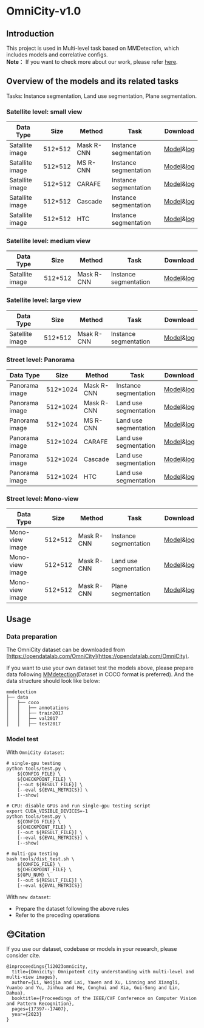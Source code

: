# OmniCity-v1.0

## Introduction
This project is used in Multi-level task based on MMDetection, which includes models and correlative configs.  
**Note**： If you want to check more about our work, please refer [here](https://city-super.github.io/omnicity).

## Overview of the models and its related tasks
Tasks: Instance segmentation, Land use segmentation, Plane segmentation.
### Satellite level: small view
Data Type |Size|Method | Task | Download
-------|-------|-------|---------|-----
Satallite image|512*512|Mask R-CNN|Instance segmentation|[Model](https://drive.google.com/file/d/1mWgGCbdS-qr63AhgRPgqWPUoO6naizsZ/view?usp=share_link)&[log](https://drive.google.com/file/d/13jdfwFZx14Hx3A9GmDNaBKGhijTnETF5/view?usp=sharing)
Satallite image|512*512|MS R-CNN|Instance segmentation|[Model](https://drive.google.com/file/d/1a134TgMJuq2mFeI35Squ7j-z44zE7caT/view?usp=sharing)&[log](https://drive.google.com/file/d/1WF5v4gHjvaGLMA6ZQipSeTh9R13UY0UC/view?usp=sharing)
Satallite image|512*512|CARAFE|Instance segmentation|[Model](https://drive.google.com/file/d/17m3dKxYIvguSJ6xDZ59ZawtFS_DkFLuA/view?usp=sharing)&[log](https://drive.google.com/file/d/1r9lWd3r-w6mFkdG4DJIxuZB6-n9KybxB/view?usp=sharing)
Satallite image|512*512|Cascade|Instance segmentation|[Model](https://drive.google.com/file/d/1SnXI9GOonTGioDMC7KLn7Xi-qM4Ump7F/view?usp=sharing)&[log](https://drive.google.com/file/d/1SnXI9GOonTGioDMC7KLn7Xi-qM4Ump7F/view?usp=sharing)
Satallite image|512*512|HTC|Instance segmentation|[Model](https://drive.google.com/file/d/1xocu_4D9vSS1UoCy_ko9hQWvOhnRWYMY/view?usp=sharing)&[log](https://drive.google.com/file/d/1d6reG1xcXksnkLLuPkpciZ88UqpxbDLd/view?usp=sharing)
### Satellite level: medium view
Data Type |Size|Method | Task | Download
-------|-------|-------|---------|-----
Satallite image|512*512|Mask R-CNN|Instance segmentation|[Model](https://drive.google.com/file/d/17iHFTJUg-6dhzfCvA1rgGutrxGSRv0U-/view?usp=sharing)&[log](https://drive.google.com/file/d/1Kqu3AAgzOTHUSTuTA8C7lmEh2JG71R7_/view?usp=sharing)
### Satellite level: large view
Data Type |Size|Method | Task | Download
-------|-------|-------|---------|-----
Satellite image|512*512|Msak R-CNN|Instance segmentation|[Model](https://drive.google.com/file/d/1okuk0AsCZhFh-TZhAx9pNtr4B0NoJPOn/view?usp=sharing)&[log](https://drive.google.com/file/d/1AVQJJhdpgjxPrdg2sVv5liV1H3gTvCvT/view?usp=sharing)
### Street level: Panorama
Data Type |Size|Method | Task | Download
-------|-------|-------|---------|-----
Panorama image|512*1024|Mask R-CNN|Instance segmentation|[Model](https://drive.google.com/file/d/1jvcyQTkl9h_U2i-_CRj6Q6UQ0j3UpCz4/view?usp=sharing)&[log](https://drive.google.com/file/d/1jvcyQTkl9h_U2i-_CRj6Q6UQ0j3UpCz4/view?usp=sharing)
Panorama image|512*1024|Mask R-CNN|Land use segmentation|[Model](https://drive.google.com/file/d/1v0-91uoksq3K3uZJ9FmLKIGEgw4roUj-/view?usp=sharing)&[log](https://drive.google.com/file/d/1azJ_mcIwL5fzVV2aYY01m5tMevck5osa/view?usp=sharing)
Panorama image|512*1024|MS R-CNN|Land use segmentation|[Model](https://drive.google.com/file/d/1z3a_4qvzh456iOFDhXN7Nz9N1tjhiKVl/view?usp=sharing)&[log](https://drive.google.com/file/d/1GoE77p6HsAp0zLAuNICRWFwpJY6SlFoK/view?usp=sharing)
Panorama image|512*1024|CARAFE|Land use segmentation|[Model](https://drive.google.com/file/d/18kURw1Zzfg88b3YxzzO3UH5baGg23usJ/view?usp=sharing)&[log](https://drive.google.com/file/d/1Fu-notbskz6yKd2aWOzWss1GPMQEaKLE/view?usp=sharing)
Panorama image|512*1024|Cascade|Land use segmentation|[Model](https://drive.google.com/file/d/13hVlsRlRocEkXbL9Hbv5_ivP_dbzfQq7/view?usp=sharing)&[log](https://drive.google.com/file/d/1-Vq-ZwA7Z4FZ8JQCUfiKYL1zuInkMKbO/view?usp=sharing)
Panorama image|512*1024|HTC|Land use segmentation|[Model](https://drive.google.com/file/d/17krXn77ixqJM9hZdviQhhDlnMtsfnB0b/view?usp=sharing)&[log](https://drive.google.com/file/d/1nvM5AJ95CzKMvGmCd7ZE2r4wlVwDhMa3/view?usp=sharing)
### Street level: Mono-view
Data Type |Size|Method | Task | Download
-------|-------|-------|---------|-----
Mono-view image|512*512|Mask R-CNN|Instance segmentation|[Model](https://drive.google.com/file/d/1cV4FPuIAfHP4dRix8DucLt02FZebQflp/view?usp=sharing)&[log](https://drive.google.com/file/d/1gW6OWdIr5OJgfoY5VnbANfA4zqv1ah8Y/view?usp=sharing)
Mono-view image|512*512|Mask R-CNN|Land use segmentation|[Model](https://drive.google.com/file/d/1Ysly8Bzeb8ODfSfMsjo-x_zo9oAIAq7Y/view?usp=sharing)&[log](https://drive.google.com/file/d/1CilgIiz_LEioPQkcM5W7BEGIzQMe9pvA/view?usp=sharing)
Mono-view image|512*512|Mask R-CNN|Plane segmentation|[Model](https://drive.google.com/file/d/18MXiewv7UhHFyHGClQeuHrRs2zZZb2FV/view?usp=sharing)&[log](https://drive.google.com/file/d/1tMgRaIEYA7nKtwqTW2IesMk5HQpkFmfS/view?usp=sharing)

## Usage
### Data preparation
The OmniCity dataset can be downloaded from [https://opendatalab.com/OmniCity](https://opendatalab.com/OmniCity).

If you want to use your own dataset test the models above, please prepare data following [MMdetection](https://github.com/open-mmlab/mmdetection)(Dataset in COCO format is preferred). And the data structure should look like below:
```
mmdetection
├── data
│   ├── coco
│   │   ├── annotations
│   │   ├── train2017
│   │   ├── val2017
│   │   ├── test2017
```
### Model test
With `OmniCity dataset`:
```
# single-gpu testing
python tools/test.py \
    ${CONFIG_FILE} \
    ${CHECKPOINT_FILE} \
    [--out ${RESULT_FILE}] \
    [--eval ${EVAL_METRICS}] \
    [--show]

# CPU: disable GPUs and run single-gpu testing script
export CUDA_VISIBLE_DEVICES=-1
python tools/test.py \
    ${CONFIG_FILE} \
    ${CHECKPOINT_FILE} \
    [--out ${RESULT_FILE}] \
    [--eval ${EVAL_METRICS}] \
    [--show]

# multi-gpu testing
bash tools/dist_test.sh \
    ${CONFIG_FILE} \
    ${CHECKPOINT_FILE} \
    ${GPU_NUM} \
    [--out ${RESULT_FILE}] \
    [--eval ${EVAL_METRICS}]
```
With `new dataset`:

* Prepare the dataset following the above rules
* Refer to the preceding operations

## 😊Citation

If you use our dataset, codebase or models in your research, please consider cite.

```
@inproceedings{li2023omnicity,
  title={Omnicity: Omnipotent city understanding with multi-level and multi-view images},
  author={Li, Weijia and Lai, Yawen and Xu, Linning and Xiangli, Yuanbo and Yu, Jinhua and He, Conghui and Xia, Gui-Song and Lin, Dahua},
  booktitle={Proceedings of the IEEE/CVF Conference on Computer Vision and Pattern Recognition},
  pages={17397--17407},
  year={2023}
}
```
